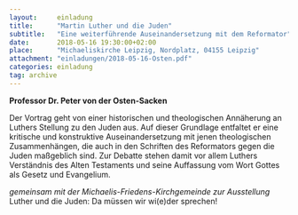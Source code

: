 ```yaml
---
layout:     einladung
title:      "Martin Luther und die Juden"
subtitle:   "Eine weiterführende Auseinandersetzung mit dem Reformator"
date:       2018-05-16 19:30:00+02:00
place:      "Michaeliskirche Leipzig, Nordplatz, 04155 Leipzig"
attachment: "einladungen/2018-05-16-Osten.pdf"
categories: einladung
tag: archive
---
```


**Professor Dr. Peter von der Osten-Sacken**

Der Vortrag geht von einer historischen und theologischen Annäherung an Luthers Stellung zu den Juden aus. Auf dieser Grundlage entfaltet er eine kritische und konstruktive Auseinandersetzung mit jenen theologischen Zusammenhängen, die auch in den Schriften des Reformators gegen die Juden maßgeblich sind. Zur Debatte stehen damit vor allem Luthers Verständnis des Alten Testaments und seine Auffassung vom Wort Gottes als Gesetz und Evangelium.

*gemeinsam mit der Michaelis-Friedens-Kirchgemeinde
zur Ausstellung*
Luther und die Juden:
Da müssen wir wi(e)der sprechen!
